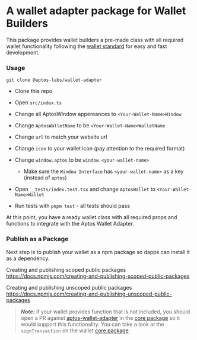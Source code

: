 # A wallet adapter package for Wallet Builders

This package provides wallet builders a pre-made class with all required wallet functionality following the [wallet standard](https://aptos.dev/guides/wallet-standard) for easy and fast development.

### Usage

```
git clone @aptos-labs/wallet-adapter
```

- Clone this repo
- Open `src/index.ts`
- Change all AptosWindow appereances to `<Your-Wallet-Name>Window`
- Change `AptosWalletName` to be `<Your-Wallet-Name>WalletName`
- Change `url` to match your website url
- Change `icon` to your wallet icon (pay attention to the required format)

- Change `window.aptos` to be `window.<your-wallet-name>`
  - Make sure the `Window Interface` has `<your-wallet-name>` as a key (instead of `aptos`)
- Open `__tests/index.test.tsx` and change `AptosWallet` to `<Your-Wallet-Name>Wallet`
- Run tests with `pnpm test` - all tests should pass

At this point, you have a ready wallet class with all required props and functions to integrate with the Aptos Wallet Adapter.

### Publish as a Package

Next step is to publish your wallet as a npm package so dapps can install it as a dependency.

Creating and publishing scoped public packages
https://docs.npmjs.com/creating-and-publishing-scoped-public-packages

Creating and publishing unscoped public packages
https://docs.npmjs.com/creating-and-publishing-unscoped-public-packages

> **_Note:_** if your wallet provides function that is not included, you should open a PR against [aptos-wallet-adapter](https://github.com/aptos-labs/aptos-wallet-adapter) in the [core package](https://github.com/aptos-labs/aptos-wallet-adapter/blob/main/packages/wallet-adapter-core/src/WalletCore.ts) so it would support this functionality.
> You can take a look at the `signTransaction` on the wallet [core package](https://github.com/aptos-labs/aptos-wallet-adapter/blob/main/packages/wallet-adapter-core/src/WalletCore.ts)
